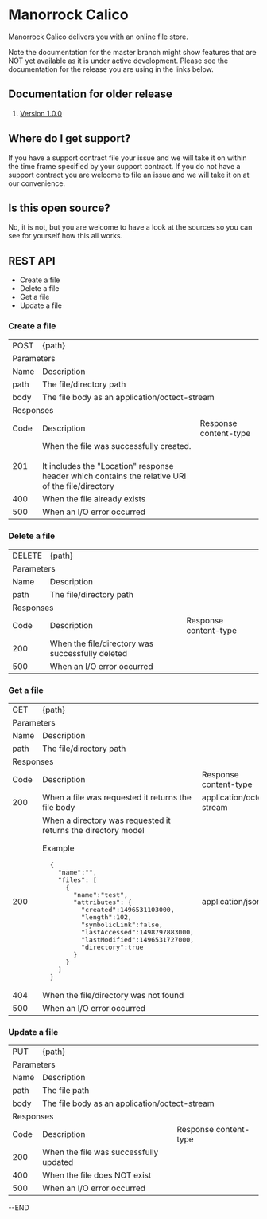 
# Manorrock Calico

Manorrock Calico delivers you with an online file store.

Note the documentation for the master branch might show features that are NOT
yet available as it is under active development. Please see the documentation
for the release you are using in the links below.

## Documentation for older release

1. [Version 1.0.0](https://github.com/manorrock/calico/tree/v1.0.0)

## Where do I get support?

If you have a support contract file your issue and we will take it on within the
time frame specified by your support contract. If you do not have a support 
contract you are welcome to file an issue and we will take it on at our 
convenience.

## Is this open source?

No, it is not, but you are welcome to have a look at the sources so you can see
for yourself how this all works.

## REST API

* Create a file
* Delete a file
* Get a file
* Update a file

### Create a file

<table>
  <tr>
    <td>POST</td>
    <td colspan="2">{path}</td>
  </tr>
  <tr>
    <td colspan="3">Parameters</td>
  </tr>
  <tr>
    <td>Name</td>
    <td colspan="2">Description</td>
  </tr>
  <tr>
    <td>path</td>
    <td colspan="2">The file/directory path</td>
  </tr>
  <tr>
    <td>body</td>
    <td colspan="2">The file body as an application/octect-stream</td>
  </tr>
  <tr>
    <td colspan="3">Responses</td>
  </tr>
  <tr>
    <td>Code</td>
    <td>Description</td>
    <td>Response content-type</td>
  </tr>
  <tr>
    <td>201</td>
    <td>When the file was successfully created. <br>
        <br>
        It includes the "Location" response header which contains the relative URI of the file/directory</td>
    <td>&nbsp;</td>
  </tr>
  <tr>
    <td>400</td>
    <td>
        When the file already exists
    </td>
    <td>&nbsp;</td>
  </tr>
  <tr>
    <td>500</td>
    <td>
        When an I/O error occurred
    </td>
    <td>&nbsp;</td>
  </tr>
</table>

### Delete a file

<table>
  <tr>
    <td>DELETE</td>
    <td colspan="2">{path}</td>
  </tr>
  <tr>
    <td colspan="3">Parameters</td>
  </tr>
  <tr>
    <td>Name</td>
    <td colspan="2">Description</td>
  </tr>
  <tr>
    <td>path</td>
    <td colspan="2">The file/directory path</td>
  </tr>
  <tr>
    <td colspan="3">Responses</td>
  </tr>
  <tr>
    <td>Code</td>
    <td>Description</td>
    <td>Response content-type</td>
  </tr>
  <tr>
    <td>200</td>
    <td>When the file/directory was successfully deleted</td>
    <td>&nbsp;</td>
  </tr>
  <tr>
    <td>500</td>
    <td>
        When an I/O error occurred
    </td>
    <td>&nbsp;</td>
  </tr>
</table>

### Get a file

<table>
  <tr>
    <td>GET</td>
    <td colspan="2">{path}</td>
  </tr>
  <tr>
    <td colspan="3">Parameters</td>
  </tr>
  <tr>
    <td>Name</td>
    <td colspan="2">Description</td>
  </tr>
  <tr>
    <td>path</td>
    <td colspan="2">The file/directory path</td>
  </tr>
  <tr>
    <td colspan="3">Responses</td>
  </tr>
  <tr>
    <td>Code</td>
    <td>Description</td>
    <td>Response content-type</td>
  </tr>
  <tr>
    <td>200</td>
    <td>
        When a file was requested it returns the file body
    </td>
    <td>
        application/octet-stream
    </td>
  </tr>
  <tr>
    <td>200</td>
    <td>
        When a directory was requested it returns the directory model 
        <p>
            Example
        </p>
        <pre>
  { 
    "name":"",
    "files": [
      {
        "name":"test",
        "attributes": {
          "created":1496531103000,
          "length":102,
          "symbolicLink":false,
          "lastAccessed":1498797883000,
          "lastModified":1496531727000,
          "directory":true
        }
      }
    ]
  }</pre>
    </td>
    <td>
        application/json
    </td>
  </tr>
  <tr>
    <td>404</td>
    <td>
        When the file/directory was not found
    </td>
    <td>&nbsp;</td>
  </tr>
  <tr>
    <td>500</td>
    <td>
        When an I/O error occurred
    </td>
    <td>&nbsp;</td>
  </tr>
</table>

### Update a file

<table>
  <tr>
    <td>PUT</td>
    <td colspan="2">{path}</td>
  </tr>
  <tr>
    <td colspan="3">Parameters</td>
  </tr>
  <tr>
    <td>Name</td>
    <td colspan="2">Description</td>
  </tr>
  <tr>
    <td>path</td>
    <td colspan="2">The file path</td>
  </tr>
  <tr>
    <td>body</td>
    <td colspan="2">The file body as an application/octect-stream</td>
  </tr>
  <tr>
    <td colspan="3">Responses</td>
  </tr>
  <tr>
    <td>Code</td>
    <td>Description</td>
    <td>Response content-type</td>
  </tr>
  <tr>
    <td>200</td>
    <td>When the file was successfully updated</td>
    <td>&nbsp;</td>
  </tr>
  <tr>
    <td>400</td>
    <td>
        When the file does NOT exist
    </td>
    <td>&nbsp;</td>
  </tr>
  <tr>
    <td>500</td>
    <td>
        When an I/O error occurred
    </td>
    <td>&nbsp;</td>
  </tr>
</table>

--END